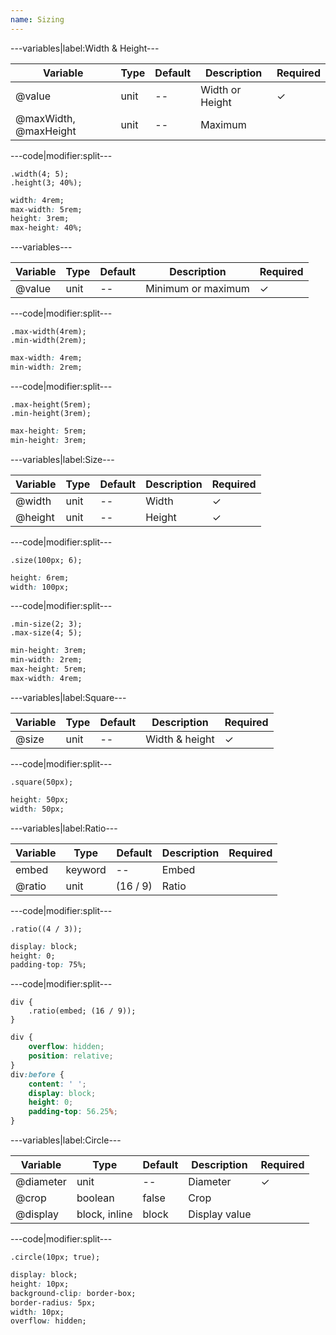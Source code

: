 ```yaml
---
name: Sizing
---
```


---variables|label:Width &amp; Height---

| Variable | Type | Default | Description | Required |
| -- | -- | -- | -- | -- |
| @value | unit | -- | Width or Height | ✓ |
| @maxWidth, @maxHeight | unit | -- | Maximum ||

---code|modifier:split---

```less
.width(4; 5);
.height(3; 40%);
```

```css
width: 4rem;
max-width: 5rem;
height: 3rem;
max-height: 40%;
```

---variables---

| Variable | Type | Default | Description | Required |
| -- | -- | -- | -- | -- |
| @value | unit | -- | Minimum or maximum | ✓ |

---code|modifier:split---

```less
.max-width(4rem);
.min-width(2rem);
```

```css
max-width: 4rem;
min-width: 2rem;
```

---code|modifier:split---

```less
.max-height(5rem);
.min-height(3rem);
```

```css
max-height: 5rem;
min-height: 3rem;
```

---variables|label:Size---

| Variable | Type | Default | Description | Required |
| -- | -- | -- | -- | -- |
| @width | unit | -- | Width | ✓ |
| @height | unit | -- | Height | ✓ |

---code|modifier:split---

```less
.size(100px; 6);
```

```css
height: 6rem;
width: 100px;
```

---code|modifier:split---

```less
.min-size(2; 3);
.max-size(4; 5);
```

```css
min-height: 3rem;
min-width: 2rem;
max-height: 5rem;
max-width: 4rem;
```

---variables|label:Square---

| Variable | Type | Default | Description | Required |
| -- | -- | -- | -- | -- |
| @size | unit | -- | Width &amp; height | ✓ |

---code|modifier:split---

```less
.square(50px);
```

```css
height: 50px;
width: 50px;
```

---variables|label:Ratio---

| Variable | Type | Default | Description | Required |
| -- | -- | -- | -- | -- |
| embed | keyword | -- | Embed ||
| @ratio | unit | (16 / 9) | Ratio ||

---code|modifier:split---

```less
.ratio((4 / 3));
```

```css
display: block;
height: 0;
padding-top: 75%;
```

---code|modifier:split---

```less
div {
	.ratio(embed; (16 / 9));
}
```

```css
div {
	overflow: hidden;
	position: relative;
}
div:before {
	content: ' ';
	display: block;
	height: 0;
	padding-top: 56.25%;
}
```

---variables|label:Circle---

| Variable | Type | Default | Description | Required |
| -- | -- | -- | -- | -- |
| @diameter | unit | -- | Diameter | ✓ |
| @crop | boolean | false | Crop ||
| @display | block, inline | block | Display value ||

---code|modifier:split---

```less
.circle(10px; true);
```

```css
display: block;
height: 10px;
background-clip: border-box;
border-radius: 5px;
width: 10px;
overflow: hidden;
```